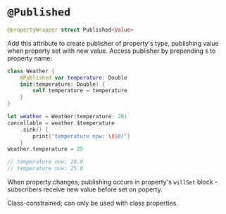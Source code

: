 # `@Published`

```swift
@propertyWrapper struct Published<Value>
```

Add this attribute to create publisher of property's type, publishing value when property set with new value. Access publisher by prepending `$` to property name:

```swift
class Weather {
    @Published var temperature: Double
    init(temperature: Double) {
        self.temperature = temperature
    }
}

let weather = Weather(temperature: 20)
cancellable = weather.$temperature
    .sink() {
        print("temperature now: \($0)")
    }
weather.temperature = 25

// temperature now: 20.0
// temperature now: 25.0
```

When property changes, publishing occurs in property's `willSet` block - subscribers receive new value before set on poperty.

Class-constrained; can only be used with class properties.
